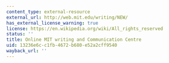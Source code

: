 ```yaml
---
content_type: external-resource
external_url: http://web.mit.edu/writing/NEW/
has_external_license_warning: true
license: https://en.wikipedia.org/wiki/All_rights_reserved
status: ''
title: Online MIT writing and Communication Centre
uid: 13236e6c-c1fb-4672-b680-e52a2cff9540
wayback_url: ''
---
```

